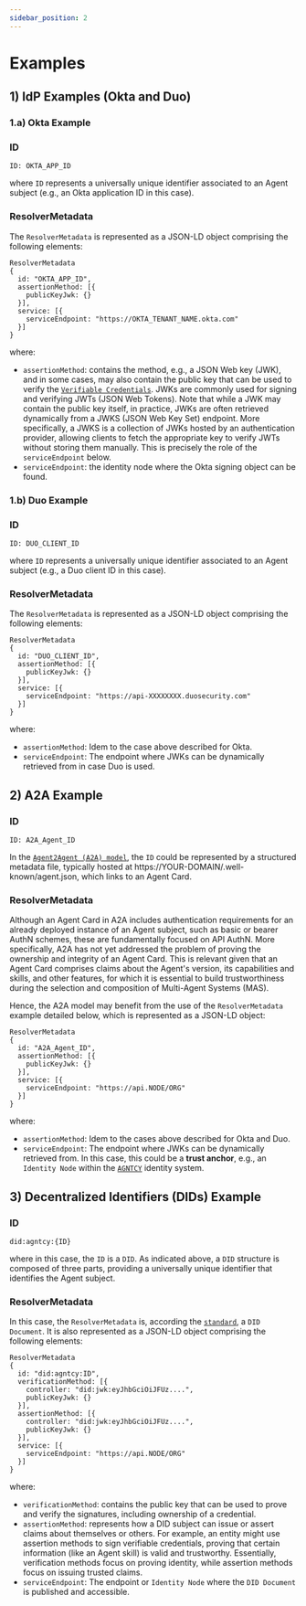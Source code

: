 ```yaml
---
sidebar_position: 2
---
```


# Examples

## 1) IdP Examples (Okta and Duo)

### 1.a) Okta Example

### ID

```
ID: OKTA_APP_ID
```

where `ID` represents a universally unique identifier associated to an Agent subject (e.g., an Okta application ID in this case).

### ResolverMetadata

The `ResolverMetadata` is represented as a JSON-LD object comprising the following elements:

```
ResolverMetadata
{
  id: "OKTA_APP_ID",
  assertionMethod: [{
    publicKeyJwk: {}
  }],
  service: [{
    serviceEndpoint: "https://OKTA_TENANT_NAME.okta.com"
  }]
} 
```

where:

- `assertionMethod`: contains the method, e.g., a JSON Web key (JWK), and in some cases, may also contain the public key that can be used to verify the [`Verifiable Credentials`](/docs/vc/intro). JWKs are commonly used for signing and verifying JWTs (JSON Web Tokens). Note that while a JWK may contain the public key itself, in practice, JWKs are often retrieved dynamically from a JWKS (JSON Web Key Set) endpoint. More specifically, a JWKS is a collection of JWKs hosted by an authentication provider, allowing clients to fetch the appropriate key to verify JWTs without storing them manually. This is precisely the role of the `serviceEndpoint` below. 
- `serviceEndpoint`: the identity node where the Okta signing object can be found.

### 1.b) Duo Example

### ID

```
ID: DUO_CLIENT_ID
```

where `ID` represents a universally unique identifier associated to an Agent subject (e.g., a Duo client ID in this case).

### ResolverMetadata

The `ResolverMetadata` is represented as a JSON-LD object comprising the following elements:

```
ResolverMetadata
{
  id: "DUO_CLIENT_ID",
  assertionMethod: [{
    publicKeyJwk: {}
  }],
  service: [{
    serviceEndpoint: "https://api-XXXXXXXX.duosecurity.com"
  }]
}
```

where:

- `assertionMethod`: Idem to the case above described for Okta.
- `serviceEndpoint`: The endpoint where JWKs can be dynamically retrieved from in case Duo is used.

## 2) A2A Example

### ID

```
ID: A2A_Agent_ID
```

In the [`Agent2Agent (A2A) model`](https://google.github.io/A2A/#/documentation), the `ID` could be represented by a structured metadata file, typically hosted at https://YOUR-DOMAIN/.well-known/agent.json, which links to an Agent Card.

### ResolverMetadata

Although an Agent Card in A2A includes authentication requirements for an already deployed instance of an Agent subject, such as basic or bearer AuthN schemes, these are fundamentally focused on API AuthN. More specifically, A2A has not yet addressed the problem of proving the ownership and integrity of an Agent Card. This is relevant given that an Agent Card comprises claims about the Agent's version, its capabilities and skills, and other features, for which it is essential to build trustworthiness during the selection and composition of Multi-Agent Systems (MAS).

Hence, the A2A model may benefit from the use of the `ResolverMetadata` example detailed below, which is represented as a JSON-LD object:

```
ResolverMetadata
{
  id: "A2A_Agent_ID",
  assertionMethod: [{
    publicKeyJwk: {}
  }],
  service: [{
    serviceEndpoint: "https://api.NODE/ORG"
  }]
}
```

where:

- `assertionMethod`: Idem to the cases above described for Okta and Duo. 
- `serviceEndpoint`: The endpoint where JWKs can be dynamically retrieved from. In this case, this could be a **trust anchor**, e.g., an `Identity Node` within the [`AGNTCY`](https://agntcy.org/) identity system.

## 3) Decentralized Identifiers (DIDs) Example

### ID

```
did:agntcy:{ID}
```

where in this case, the `ID` is a `DID`. As indicated above, a `DID` structure is composed of three parts, providing a universally unique identifier that identifies the Agent subject.

### ResolverMetadata

In this case, the `ResolverMetadata` is, according the [`standard`](https://www.w3.org/TR/did-1.1/), a `DID Document`. It is also represented as a JSON-LD object comprising the following elements:

```
ResolverMetadata
{
  id: "did:agntcy:ID",
  verificationMethod: [{
    controller: "did:jwk:eyJhbGciOiJFUz....",
    publicKeyJwk: {}
  }],
  assertionMethod: [{
    controller: "did:jwk:eyJhbGciOiJFUz....",
    publicKeyJwk: {}
  }],
  service: [{
    serviceEndpoint: "https://api.NODE/ORG"
  }]
}
```

where:

- `verificationMethod`: contains the public key that can be used to prove and verify the signatures, including ownership of a credential. 
- `assertionMethod`: represents how a DID subject can issue or assert claims about themselves or others. For example, an entity might use assertion methods to sign verifiable credentials, proving that certain information (like an Agent skill) is valid and trustworthy. Essentially, verification methods focus on proving identity, while assertion methods focus on issuing trusted claims.
- `serviceEndpoint`: The endpoint or `Identity Node` where the `DID Document` is published and accessible.